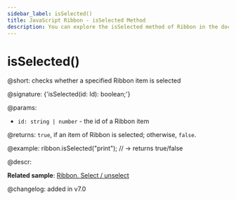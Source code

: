```yaml
---
sidebar_label: isSelected()
title: JavaScript Ribbon - isSelected Method 
description: You can explore the isSelected method of Ribbon in the documentation of the DHTMLX JavaScript UI library. Browse developer guides and API reference, try out code examples and live demos, and download a free 30-day evaluation version of DHTMLX Suite 7.
---
```


# isSelected()

@short: checks whether a specified Ribbon item is selected

@signature: {'isSelected(id: Id): boolean;'}

@params:
- `id: string | number` - the id of a Ribbon item

@returns:
`true`, if an item of Ribbon is selected; otherwise, `false`.

@example:
ribbon.isSelected("print"); // -> returns true/false

@descr:

**Related sample**: [Ribbon. Select / unselect](https://snippet.dhtmlx.com/0vy8uk4s)

@changelog:
added in v7.0

[comment]: # (@related: ribbon/operating_ribbon.md#checking-if-a-ribbon-item-is-selected)

[comment]: # (@relatedapi: ribbon/api/ribbon_select_method.md ribbon/api/ribbon_unselect_method.md ribbon/api/ribbon_getselected_method.md)
